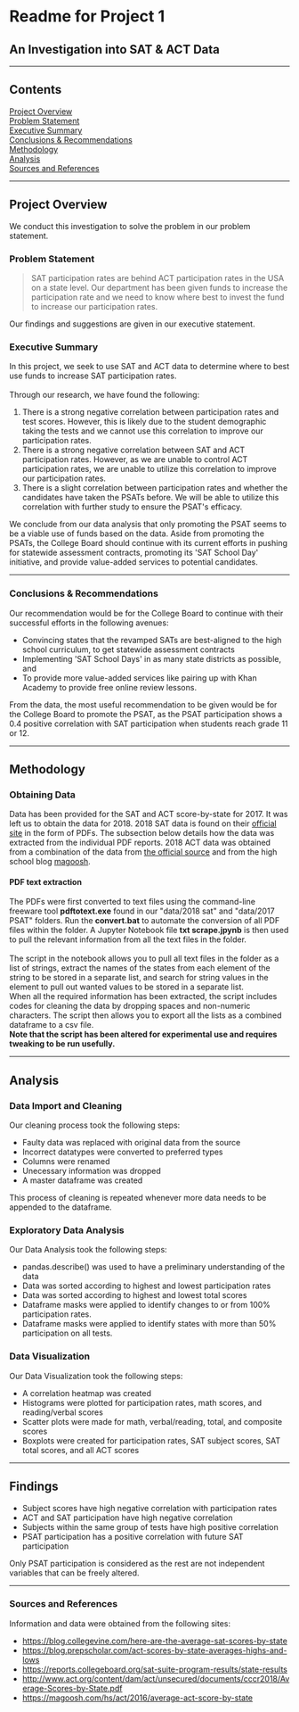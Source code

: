 # Readme for Project 1
## An Investigation into SAT & ACT Data
---
## Contents
[Project Overview](#Project-Overview)<br/>
[Problem Statement](#Problem-Statement)<br/>
[Executive Summary](#Executive-Summary)<br/>
[Conclusions & Recommendations](#Conclusions-&-Recommendations)<br/>
[Methodology](#Methodology)<br/>
[Analysis](#Analysis)<br/>
[Sources and References](#Sources-and-References)<br/>

---
## Project Overview
We conduct this investigation to solve the problem in our problem statement.

### Problem Statement
>SAT participation rates are behind ACT participation rates in the USA on a state level. Our department has been given funds to increase the participation rate and we need to know where best to invest the fund to increase our participation rates.

Our findings and suggestions are given in our executive statement.

### Executive Summary
In this project, we seek to use SAT and ACT data to determine where to best use funds to increase SAT participation rates.<br/><br/>
Through our research, we have found the following:<br/>
1. There is a strong negative correlation between participation rates and test scores. However, this is likely due to the student demographic taking the tests and we cannot use this correlation to improve our participation rates.
2. There is a strong negative correlation between SAT and ACT participation rates. However, as we are unable to control ACT participation rates, we are unable to utilize this correlation to improve our participation rates.
3. There is a slight correlation between participation rates and whether the candidates have taken the PSATs before. We will be able to utilize this correlation with further study to ensure the PSAT's efficacy.<br/>

We conclude from our data analysis that only promoting the PSAT seems to be a viable use of funds based on the data. Aside from promoting the PSATs, the College Board should continue with its current efforts in pushing for statewide assessment contracts, promoting its 'SAT School Day' initiative, and provide value-added services to potential candidates.

-----------------------------------------------------------------------------------------------------------

### Conclusions & Recommendations
Our recommendation would be for the College Board to continue with their successful efforts in the following avenues: <br/>
- Convincing states that the revamped SATs are best-aligned to the high school curriculum, to get statewide assessment contracts
- Implementing 'SAT School Days' in as many state districts as possible, and
- To provide more value-added services like pairing up with Khan Academy to provide free online review lessons.<br/>

From the data, the most useful recommendation to be given would be for the College Board to promote the PSAT, as the PSAT participation shows a 0.4 positive correlation with SAT participation when students reach grade 11 or 12.

---

## Methodology

### Obtaining Data
Data has been provided for the SAT and ACT score-by-state for 2017. It was left us to obtain the data for 2018. 2018 SAT data is found on their [official site](https://reports.collegeboard.org/sat-suite-program-results/state-results) in the form of PDFs. The subsection below details how the data was extracted from the individual PDF reports. 2018 ACT data was obtained from a combination of the data from [the official source](http://www.act.org/content/dam/act/unsecured/documents/cccr2018/Average-Scores-by-State.pdf) and from the high school blog [magoosh](https://magoosh.com/hs/act/2016/average-act-score-by-state/).

#### PDF text extraction
The PDFs were first converted to text files using the command-line freeware tool **pdftotext.exe** found in our "data/2018 sat" and "data/2017 PSAT" folders. Run the **convert.bat** to automate the conversion of all PDF files within the folder. A Jupyter Notebook file **txt scrape.jpynb** is then used to pull the relevant information from all the text files in the folder.<br/><br/>
The script in the notebook allows you to pull all text files in the folder as a list of strings, extract the names of the states from each element of the string to be stored in a separate list, and search for string values in the element to pull out wanted values to be stored in a separate list.<br/>
When all the required information has been extracted, the script includes codes for cleaning the data by dropping spaces and non-numeric characters. The script then allows you to export all the lists as a combined dataframe to a csv file.<br/>
**Note that the script has been altered for experimental use and requires tweaking to be run usefully.**

---

## Analysis
### Data Import and Cleaning
Our cleaning process took the following steps:
- Faulty data was replaced with original data from the source
- Incorrect datatypes were converted to preferred types
- Columns were renamed
- Unecessary information was dropped
- A master dataframe was created

This process of cleaning is repeated whenever more data needs to be appended to the dataframe.

### Exploratory Data Analysis
Our Data Analysis took the following steps:
- pandas.describe() was used to have a preliminary understanding of the data
- Data was sorted according to highest and lowest participation rates
- Data was sorted according to highest and lowest total scores
- Dataframe masks were applied to identify changes to or from 100% participation rates.
- Dataframe masks were applied to identify states with more than 50% participation on all tests.

### Data Visualization
Our Data Visualization took the following steps:
- A correlation heatmap was created
- Histograms were plotted for participation rates, math scores, and reading/verbal scores
- Scatter plots were made for math, verbal/reading, total, and composite scores
- Boxplots were created for participation rates, SAT subject scores, SAT total scores, and all ACT scores

---

## Findings
- Subject scores have high negative correlation with participation rates
- ACT and SAT participation have high negative correlation
- Subjects within the same group of tests have high positive correlation
- PSAT participation has a positive correlation with future SAT participation

Only PSAT participation is considered as the rest are not independent variables that can be freely altered.

---

### Sources and References

Information and data were obtained from the following sites:
- https://blog.collegevine.com/here-are-the-average-sat-scores-by-state
- https://blog.prepscholar.com/act-scores-by-state-averages-highs-and-lows
- https://reports.collegeboard.org/sat-suite-program-results/state-results
- http://www.act.org/content/dam/act/unsecured/documents/cccr2018/Average-Scores-by-State.pdf
- https://magoosh.com/hs/act/2016/average-act-score-by-state